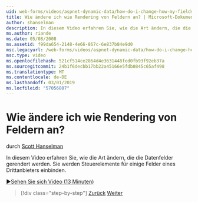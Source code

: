 ```yaml
---
uid: web-forms/videos/aspnet-dynamic-data/how-do-i-change-how-my-fields-render
title: Wie ändere ich wie Rendering von Feldern an? | Microsoft-Dokumentation
author: shanselman
description: In diesem Video erfahren Sie, wie die Art ändern, die die Datenfelder gerendert werden. Sie werden Steuerelemente für einige Felder eines Drittanbieters einbinden.
ms.author: riande
ms.date: 05/08/2008
ms.assetid: f99da654-2148-4e66-867c-6e837b84e9d0
msc.legacyurl: /web-forms/videos/aspnet-dynamic-data/how-do-i-change-how-my-fields-render
msc.type: video
ms.openlocfilehash: 521cf514ce2864d4e3631448fed0fb93f92eb37a
ms.sourcegitcommit: 24b1f6decbb17bb22a45166e5fdb0845c65af498
ms.translationtype: MT
ms.contentlocale: de-DE
ms.lasthandoff: 03/01/2019
ms.locfileid: "57056807"
---
```

<a name="how-do-i-change-how-my-fields-render"></a>Wie ändere ich wie Rendering von Feldern an?
====================
durch [Scott Hanselman](https://github.com/shanselman)

In diesem Video erfahren Sie, wie die Art ändern, die die Datenfelder gerendert werden. Sie werden Steuerelemente für einige Felder eines Drittanbieters einbinden.

[&#9654;Sehen Sie sich Video (13 Minuten)](https://channel9.msdn.com/Blogs/ASP-NET-Site-Videos/how-do-i-change-how-my-fields-render)

> [!div class="step-by-step"]
> [Zurück](how-do-i-enable-inline-gridview-editing.md)
> [Weiter](how-do-i-handle-business-logic-exceptions.md)
